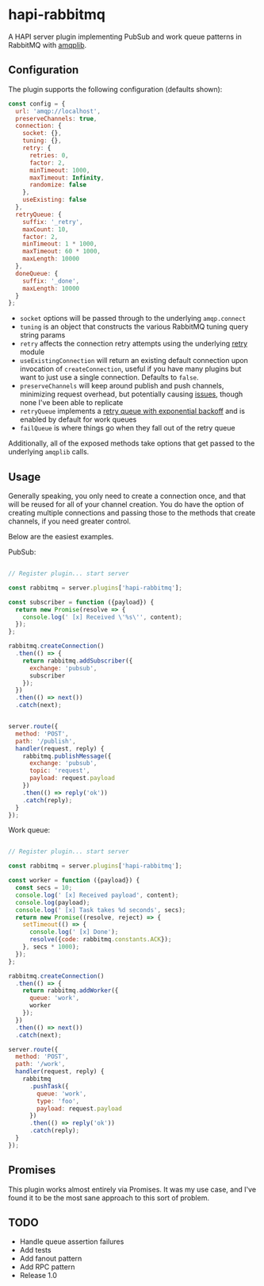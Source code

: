 # hapi-rabbitmq

A HAPI server plugin implementing PubSub and work queue patterns in RabbitMQ with [amqplib](http://squaremo.github.io/amqp.node/).

## Configuration

The plugin supports the following configuration (defaults shown):

```js
const config = {
  url: 'amqp://localhost',
  preserveChannels: true,
  connection: {
    socket: {},
    tuning: {},
    retry: {
      retries: 0,
      factor: 2,
      minTimeout: 1000,
      maxTimeout: Infinity,
      randomize: false
    },
    useExisting: false
  },
  retryQueue: {
    suffix: '_retry',
    maxCount: 10,
    factor: 2,
    minTimeout: 1 * 1000,
    maxTimeout: 60 * 1000,
    maxLength: 10000
  },
  doneQueue: {
    suffix: '_done',
    maxLength: 10000
  }
};
```

* `socket` options will be passed through to the underlying `amqp.connect`
* `tuning` is an object that constructs the various RabbitMQ tuning query string params
* `retry` affects the connection retry attempts using the underlying [retry](https://github.com/tim-kos/node-retry) module
* `useExistingConnection` will return an existing default connection upon invocation of `createConnection`, useful if you have many plugins but want to just use a single connection. Defaults to `false`.
* `preserveChannels` will keep around publish and push channels, minimizing request overhead, but potentially causing [issues](https://github.com/squaremo/amqp.node/issues/144), though none I've been able to replicate
* `retryQueue` implements a [retry queue with exponential backoff](https://felipeelias.github.io/rabbitmq/2016/02/22/rabbitmq-exponential-backoff.html) and is enabled by default for work queues
* `failQueue` is where things go when they fall out of the retry queue

Additionally, all of the exposed methods take options that get passed to the underlying `amqplib` calls.

## Usage

Generally speaking, you only need to create a connection once, and that will be reused for all of your channel creation. You do have the option of creating multiple connections and passing those to the methods that create channels, if you need greater control.

Below are the easiest examples.

PubSub:

```js

// Register plugin... start server

const rabbitmq = server.plugins['hapi-rabbitmq'];

const subscriber = function ({payload}) {
  return new Promise(resolve => {
    console.log(' [x] Received \'%s\'', content);
  });
};

rabbitmq.createConnection()
  .then(() => {
    return rabbitmq.addSubscriber({
      exchange: 'pubsub',
      subscriber
    });
  })
  .then(() => next())
  .catch(next);


server.route({
  method: 'POST',
  path: '/publish',
  handler(request, reply) {
    rabbitmq.publishMessage({
      exchange: 'pubsub',
      topic: 'request',
      payload: request.payload
    })
    .then(() => reply('ok'))
    .catch(reply);
  }
});
```

Work queue:

```js

// Register plugin... start server

const rabbitmq = server.plugins['hapi-rabbitmq'];

const worker = function ({payload}) {
  const secs = 10;
  console.log(' [x] Received payload', content);
  console.log(payload);
  console.log(' [x] Task takes %d seconds', secs);
  return new Promise((resolve, reject) => {
    setTimeout(() => {
      console.log(' [x] Done');
      resolve({code: rabbitmq.constants.ACK});
    }, secs * 1000);
  });
};

rabbitmq.createConnection()
  .then(() => {
    return rabbitmq.addWorker({
      queue: 'work',
      worker
    });
  })
  .then(() => next())
  .catch(next);

server.route({
  method: 'POST',
  path: '/work',
  handler(request, reply) {
    rabbitmq
      .pushTask({
        queue: 'work',
        type: 'foo',
        payload: request.payload
      })
      .then(() => reply('ok'))
      .catch(reply);
  }
});
```

## Promises

This plugin works almost entirely via Promises. It was my use case, and I've found it to be the most sane approach to this sort of problem.

## TODO

* Handle queue assertion failures
* Add tests
* Add fanout pattern
* Add RPC pattern
* Release 1.0
